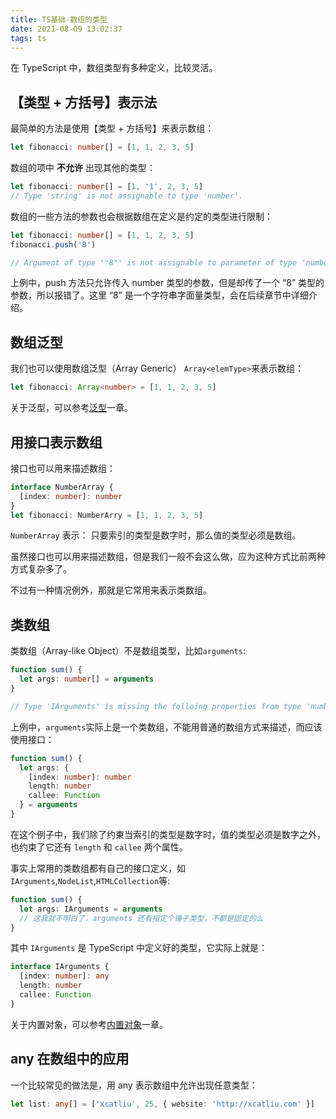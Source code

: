 ```yaml
---
title: TS基础-数组的类型
date: 2021-08-09 13:02:37
tags: ts
---
```


在 TypeScript 中，数组类型有多种定义，比较灵活。

<!-- more -->

## 【类型 + 方括号】表示法

最简单的方法是使用【类型 + 方括号】来表示数组：

```ts
let fibonacci: number[] = [1, 1, 2, 3, 5]
```

数组的项中 **不允许** 出现其他的类型：

```ts
let fibonacci: number[] = [1, '1', 2, 3, 5]
// Type 'string' is not assignable to type 'number'.
```

数组的一些方法的参数也会根据数组在定义是约定的类型进行限制：

<!-- more -->

```ts
let fibonacci: number[] = [1, 1, 2, 3, 5]
fibonacci.push('8')

// Argument of type '"8"' is not assignable to parameter of type 'number'.
```

上例中，push 方法只允许传入 number 类型的参数，但是却传了一个 “8” 类型的参数，所以报错了。这里 “8” 是一个字符串字面量类型，会在后续章节中详细介绍。

## 数组泛型

我们也可以使用数组泛型（Array Generic） `Array<elemType>`来表示数组：

```ts
let fibonacci: Array<number> = [1, 1, 2, 3, 5]
```

关于泛型，可以参考[泛型](https://ts.xcatliu.com/advanced/generics.html)一章。

## 用接口表示数组

接口也可以用来描述数组：

```ts
interface NumberArray {
  [index: number]: number
}
let fibonacci: NumberArry = [1, 1, 2, 3, 5]
```

`NumberArray` 表示： 只要索引的类型是数字时，那么值的类型必须是数组。

虽然接口也可以用来描述数组，但是我们一般不会这么做，应为这种方式比前两种方式复杂多了。

不过有一种情况例外，那就是它常用来表示类数组。

## 类数组

类数组（Array-like Object）不是数组类型，比如`arguments`:

```ts
function sum() {
  let args: number[] = arguments
}

// Type 'IArguments' is missing the folloing properties from type 'number[]':pop,push,concat,join,and 24 more.
```

上例中，`arguments`实际上是一个类数组，不能用普通的数组方式来描述，而应该使用接口：

```ts
function sum() {
  let args: {
    [index: number]: number
    length: number
    callee: Function
  } = arguments
}
```

在这个例子中，我们除了约束当索引的类型是数字时，值的类型必须是数字之外，也约束了它还有 `length` 和 `callee` 两个属性。

事实上常用的类数组都有自己的接口定义，如 `IArguments`,`NodeList`,`HTMLCollection`等:

```ts
function sum() {
  let args: IArguments = arguments
  // 这我就不明白了，arguments 还有指定个锤子类型，不都是固定的么
}
```

其中 `IArguments` 是 TypeScript 中定义好的类型，它实际上就是：

```ts
interface IArguments {
  [index: number]: any
  length: number
  callee: Function
}
```

关于内置对象，可以参考[内置对象](https://ts.xcatliu.com/basics/built-in-objects.html)一章。

## any 在数组中的应用

一个比较常见的做法是，用 any 表示数组中允许出现任意类型：

```ts
let list: any[] = ['xcatliu', 25, { website: 'http://xcatliu.com' }]
```
